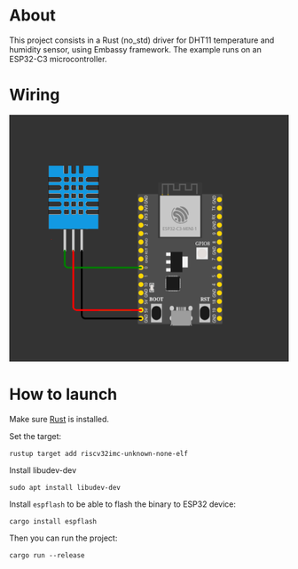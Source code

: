 # About

This project consists in a Rust (no_std) driver for DHT11 temperature and humidity sensor, using Embassy framework.
The example runs on an ESP32-C3 microcontroller.

# Wiring

![image info](./img/wiring.png)

# How to launch

Make sure [Rust](https://www.rust-lang.org/tools/install) is installed.

Set the target:
~~~
rustup target add riscv32imc-unknown-none-elf
~~~

Install libudev-dev
~~~
sudo apt install libudev-dev
~~~

Install `espflash` to be able to flash the binary to ESP32 device:
~~~
cargo install espflash
~~~

Then you can run the project:
~~~
cargo run --release
~~~